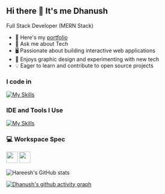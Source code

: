 ## Hi there 👋 It's me Dhanush

Full Stack Developer (MERN Stack)
- 🔭 Here's my [portfolio](https://dhanushsm.vercel.app/)                                                 
- 💬 Ask me about Tech
- 🖥️ Passionate about building interactive web applications
- 🎨 Enjoys graphic design and experimenting with new tech
- 💡 Eager to learn and contribute to open source projects

### I code in

[![My Skills](https://skillicons.dev/icons?i=react,nextjs,html,css,js,ts,tailwind,bootstrap,nodejs,express,mongodb,mysql,sqlite,py,flask,figma&perline=5)](https://skillicons.dev)

### IDE and Tools I Use
[![My Skills](https://skillicons.dev/icons?i=linux,vscode,obsidian,neovim&theme=dark)](https://skillicons.dev)


### 💻 Workspace Spec
<img height="30" src="https://img.shields.io/badge/AMD-Ryzen_5_4600H-ED1C24?style=for-the-badge&logo=amd&logoColor=white"/> <img height="30" src="https://img.shields.io/badge/NVIDIA-GTX1650-76B900?style=for-the-badge&logo=nvidia&logoColor=white"/>  

![Hareesh's GitHub stats](https://github-readme-stats.vercel.app/api?username=Dhanush-777x&theme=dark&show_icons=true&&hide=issues,contribs)

[![Dhanush's github activity graph](https://github-readme-activity-graph.vercel.app/graph?username=Dhanush-777x&bg_color=000000&color=ffffff&line=51f565&point=ffffff&area=true&hide_border=true)](https://github.com/ashutosh00710/github-readme-activity-graph)
